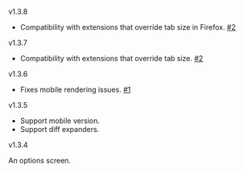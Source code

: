 v1.3.8

* Compatibility with extensions that override tab size in Firefox.
  [#2](https://github.com/glebm/render-whitespace-on-github/issues/2)

v1.3.7

* Compatibility with extensions that override tab size.
  [#2](https://github.com/glebm/render-whitespace-on-github/issues/2)

v1.3.6

* Fixes mobile rendering issues.
  [#1](https://github.com/glebm/render-whitespace-on-github/issues/1)

v1.3.5

* Support mobile version.
* Support diff expanders.

v1.3.4

An options screen.
